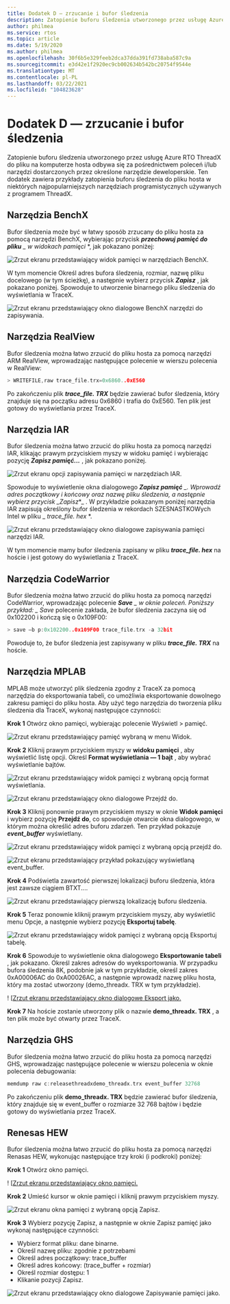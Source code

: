 ```yaml
---
title: Dodatek D — zrzucanie i bufor śledzenia
description: Zatopienie buforu śledzenia utworzonego przez usługę Azure RTO ThreadX do pliku na komputerze hosta odbywa się za pośrednictwem poleceń i/lub narzędzi dostarczonych przez określone narzędzie deweloperskie.
author: philmea
ms.service: rtos
ms.topic: article
ms.date: 5/19/2020
ms.author: philmea
ms.openlocfilehash: 30f6b5e329feeb2dca37dda391fd738aba587c9a
ms.sourcegitcommit: e3d42e1f2920ec9cb002634b542bc20754f9544e
ms.translationtype: MT
ms.contentlocale: pl-PL
ms.lasthandoff: 03/22/2021
ms.locfileid: "104823628"
---
```

# <a name="appendix-d---dumping-and-trace-buffer"></a>Dodatek D — zrzucanie i bufor śledzenia

Zatopienie buforu śledzenia utworzonego przez usługę Azure RTO ThreadX do pliku na komputerze hosta odbywa się za pośrednictwem poleceń i/lub narzędzi dostarczonych przez określone narzędzie deweloperskie. Ten dodatek zawiera przykłady zatopienia buforu śledzenia do pliku hosta w niektórych najpopularniejszych narzędziach programistycznych używanych z programem ThreadX. 

## <a name="benchx-tools"></a>Narzędzia BenchX

Bufor śledzenia może być w łatwy sposób zrzucany do pliku hosta za pomocą narzędzi BenchX, wybierając przycisk ***przechowuj pamięć do pliku** _ w _widokach pamięci_* *, jak pokazano poniżej:

![Zrzut ekranu przedstawiający widok pamięci w narzędziach BenchX.](./media/user-guide/image642.jpg)

W tym momencie Określ adres bufora śledzenia, rozmiar, nazwę pliku docelowego (w tym ścieżkę), a następnie wybierz przycisk ***Zapisz*** , jak pokazano poniżej. Spowoduje to utworzenie binarnego pliku śledzenia do wyświetlania w TraceX.

![Zrzut ekranu przedstawiający okno dialogowe BenchX narzędzi do zapisywania.](./media/user-guide/image643.jpg)

## <a name="realview-tools"></a>Narzędzia RealView

Bufor śledzenia można łatwo zrzucić do pliku hosta za pomocą narzędzi ARM RealView, wprowadzając następujące polecenie w wierszu polecenia w RealView:

```c 
> WRITEFILE,raw trace_file.trx=0x6860..0xE560
```

Po zakończeniu plik ***trace_file. TRX*** będzie zawierać bufor śledzenia, który znajduje się na początku adresu 0x6860 i trafia do 0xE560. Ten plik jest gotowy do wyświetlania przez TraceX.

## <a name="iar-tools"></a>Narzędzia IAR

Bufor śledzenia można łatwo zrzucić do pliku hosta za pomocą narzędzi IAR, klikając prawym przyciskiem myszy w widoku pamięć i wybierając pozycję ***Zapisz pamięć...*** , jak pokazano poniżej.

![Zrzut ekranu opcji zapisywania pamięci w narzędziach IAR.](./media/user-guide/image0_311.jpg)

Spowoduje to wyświetlenie okna dialogowego ***Zapisz pamięć** _. Wprowadź adres początkowy i końcowy oraz nazwę pliku śledzenia, a następnie wybierz przycisk _*_Zapisz_*_ . W przykładzie pokazanym poniżej narzędzia IAR zapisują określony bufor śledzenia w rekordach SZESNASTKOWych Intel w pliku _ *_trace_file. hex_* *.

![Zrzut ekranu przedstawiający okno dialogowe zapisywania pamięci narzędzi IAR.](./media/user-guide/image648.jpg)

W tym momencie mamy bufor śledzenia zapisany w pliku ***trace_file. hex*** na hoście i jest gotowy do wyświetlania z TraceX.

## <a name="codewarrior-tools"></a>Narzędzia CodeWarrior

Bufor śledzenia można łatwo zrzucić do pliku hosta za pomocą narzędzi CodeWarrior, wprowadzając polecenie ***Save** _ w oknie poleceń. Poniższy przykład: _ *_Save_** polecenie zakłada, że bufor śledzenia zaczyna się od 0x102200 i kończą się o 0x109F00:

```c
> save –b p:0x102200..0x109F00 trace_file.trx -a 32bit
```

Powoduje to, że bufor śledzenia jest zapisywany w pliku ***trace_file. TRX*** na hoście.

## <a name="mplab-tools"></a>Narzędzia MPLAB

MPLAB może utworzyć plik śledzenia zgodny z TraceX za pomocą narzędzia do eksportowania tabeli, co umożliwia eksportowanie dowolnego zakresu pamięci do pliku hosta. Aby użyć tego narzędzia do tworzenia pliku śledzenia dla TraceX, wykonaj następujące czynności:

**Krok 1** Otwórz okno pamięci, wybierając polecenie Wyświetl > pamięć.

![Zrzut ekranu przedstawiający pamięć wybraną w menu Widok.](./media/user-guide/image0_316.jpg)

**Krok 2** Kliknij prawym przyciskiem myszy w **widoku pamięci** , aby wyświetlić listę opcji. Określ **Format wyświetlania — 1 bajt** , aby wybrać wyświetlanie bajtów.

![Zrzut ekranu przedstawiający widok pamięci z wybraną opcją format wyświetlania.](./media/user-guide/image650.png)

![Zrzut ekranu przedstawiający okno dialogowe Przejdź do.](./media/user-guide/image651.jpg)

**Krok 3** Kliknij ponownie prawym przyciskiem myszy w oknie **Widok pamięci** i wybierz pozycję **Przejdź do**, co spowoduje otwarcie okna dialogowego, w którym można określić adres buforu zdarzeń. Ten przykład pokazuje **_event_buffer_** wyświetlany.

![Zrzut ekranu przedstawiający widok pamięci z wybraną opcją przejdź do.](./media/user-guide/image0_312.jpg)

![Zrzut ekranu przedstawiający przykład pokazujący wyświetlaną event_buffer.](./media/user-guide/image653.png)

**Krok 4** Podświetla zawartość pierwszej lokalizacji buforu śledzenia, która jest zawsze ciągiem BTXT....

![Zrzut ekranu przedstawiający pierwszą lokalizację buforu śledzenia.](./media/user-guide/image0_313.jpg)

**Krok 5** Teraz ponownie kliknij prawym przyciskiem myszy, aby wyświetlić menu Opcje, a następnie wybierz pozycję **Eksportuj tabelę**.

![Zrzut ekranu przedstawiający widok pamięci z wybraną opcją Eksportuj tabelę.](./media/user-guide/image0_314.jpg)

**Krok 6** Spowoduje to wyświetlenie okna dialogowego **Eksportowanie tabeli** , jak pokazano. Określ zakres adresów do wyeksportowania. W przypadku bufora śledzenia 8K, podobnie jak w tym przykładzie, określ zakres 0xA00006AC do 0xA00026AC, a następnie wprowadź nazwę pliku hosta, który ma zostać utworzony (demo_threadx. TRX w tym przykładzie).

! [[Zrzut ekranu przedstawiający okno dialogowe Eksport jako.](./media/user-guide/image656.jpg)

**Krok 7** Na hoście zostanie utworzony plik o nazwie **demo_threadx. TRX** , a ten plik może być otwarty przez TraceX.

## <a name="ghs-tools"></a>Narzędzia GHS

Bufor śledzenia można łatwo zrzucić do pliku hosta za pomocą narzędzi GHS, wprowadzając następujące polecenie w wierszu polecenia w oknie polecenia debugowania:

```c
memdump raw c:releasethreadxdemo_threadx.trx event_buffer 32768
```

Po zakończeniu plik **demo_threadx. TRX** będzie zawierać bufor śledzenia, który znajduje się w event_buffer o rozmiarze 32 768 bajtów i będzie gotowy do wyświetlania przez TraceX.

## <a name="renesas-hew"></a>Renesas HEW

Bufor śledzenia można łatwo zrzucić do pliku hosta za pomocą narzędzi Renasas HEW, wykonując następujące trzy kroki (i podkroki) poniżej:

**Krok 1** Otwórz okno pamięci.

! [[Zrzut ekranu przedstawiający okno pamięci.](./media/user-guide/image657.jpg)

**Krok 2** Umieść kursor w oknie pamięci i kliknij prawym przyciskiem myszy.

![Zrzut ekranu okna pamięci z wybraną opcją Zapisz.](./media/user-guide/image0_315.jpg)

**Krok 3** Wybierz pozycję Zapisz, a następnie w oknie Zapisz pamięć jako wykonaj następujące czynności:

- Wybierz format pliku: dane binarne.
- Określ nazwę pliku: zgodnie z potrzebami
- Określ adres początkowy: trace_buffer
- Określ adres końcowy: (trace_buffer + rozmiar)
- Określ rozmiar dostępu: 1
- Klikanie pozycji Zapisz.

![Zrzut ekranu przedstawiający okno dialogowe Zapisywanie pamięci jako.](./media/user-guide/image659.jpg)